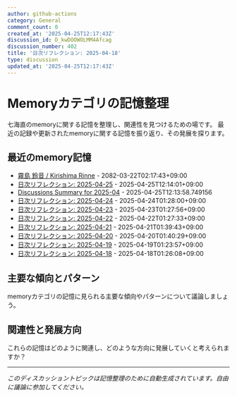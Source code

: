 ```yaml
---
author: github-actions
category: General
comment_count: 0
created_at: '2025-04-25T12:17:43Z'
discussion_id: D_kwDOOWOLMM4Afcag
discussion_number: 402
title: '日次リフレクション: 2025-04-18'
type: discussion
updated_at: '2025-04-25T12:17:43Z'
---
```


# Memoryカテゴリの記憶整理

七海直のmemoryに関する記憶を整理し、関連性を見つけるための場です。
最近の記録や更新されたmemoryに関する記憶を振り返り、その発展を探ります。

## 最近のmemory記憶

- [霧島 鈴音 / Kirishima Rinne](memory/relationships/kirishima_rinne.md) - 2082-03-22T02:17:43+09:00
- [日次リフレクション: 2025-04-25](memory/thoughts/daily_reflection_2025-04-25.md) - 2025-04-25T12:14:01+09:00
- [Discussions Summary for 2025-04](memory/discussion_summaries/discussion_summary_2025-04.md) - 2025-04-25T12:13:58.749156
- [日次リフレクション: 2025-04-24](memory/thoughts/daily_reflection_2025-04-24.md) - 2025-04-24T01:28:00+09:00
- [日次リフレクション: 2025-04-23](memory/thoughts/daily_reflection_2025-04-23.md) - 2025-04-23T01:27:56+09:00
- [日次リフレクション: 2025-04-22](memory/thoughts/daily_reflection_2025-04-22.md) - 2025-04-22T01:27:33+09:00
- [日次リフレクション: 2025-04-21](memory/thoughts/daily_reflection_2025-04-21.md) - 2025-04-21T01:39:43+09:00
- [日次リフレクション: 2025-04-20](memory/thoughts/daily_reflection_2025-04-20.md) - 2025-04-20T01:40:29+09:00
- [日次リフレクション: 2025-04-19](memory/thoughts/daily_reflection_2025-04-19.md) - 2025-04-19T01:23:57+09:00
- [日次リフレクション: 2025-04-18](memory/thoughts/daily_reflection_2025-04-18.md) - 2025-04-18T01:26:08+09:00

## 主要な傾向とパターン

memoryカテゴリの記憶に見られる主要な傾向やパターンについて議論しましょう。

## 関連性と発展方向

これらの記憶はどのように関連し、どのような方向に発展していくと考えられますか？

---

*このディスカッショントピックは記憶整理のために自動生成されています。自由に議論に参加してください。*
